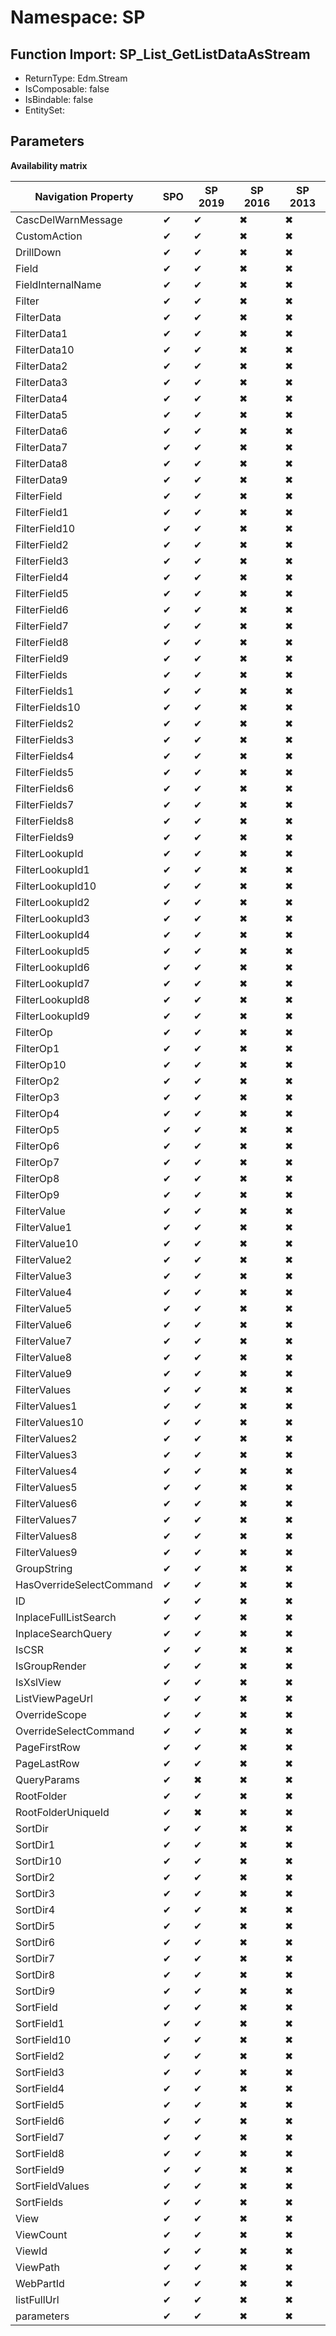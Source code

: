# Namespace: SP

## Function Import: SP_List_GetListDataAsStream

- ReturnType: Edm.Stream
- IsComposable: false
- IsBindable: false
- EntitySet: 

## Parameters

**Availability matrix**

Navigation Property | SPO | SP 2019 | SP 2016 | SP 2013
----------|-----|---------|---------|--------
CascDelWarnMessage | ✔ | ✔ | ✖ | ✖
CustomAction | ✔ | ✔ | ✖ | ✖
DrillDown | ✔ | ✔ | ✖ | ✖
Field | ✔ | ✔ | ✖ | ✖
FieldInternalName | ✔ | ✔ | ✖ | ✖
Filter | ✔ | ✔ | ✖ | ✖
FilterData | ✔ | ✔ | ✖ | ✖
FilterData1 | ✔ | ✔ | ✖ | ✖
FilterData10 | ✔ | ✔ | ✖ | ✖
FilterData2 | ✔ | ✔ | ✖ | ✖
FilterData3 | ✔ | ✔ | ✖ | ✖
FilterData4 | ✔ | ✔ | ✖ | ✖
FilterData5 | ✔ | ✔ | ✖ | ✖
FilterData6 | ✔ | ✔ | ✖ | ✖
FilterData7 | ✔ | ✔ | ✖ | ✖
FilterData8 | ✔ | ✔ | ✖ | ✖
FilterData9 | ✔ | ✔ | ✖ | ✖
FilterField | ✔ | ✔ | ✖ | ✖
FilterField1 | ✔ | ✔ | ✖ | ✖
FilterField10 | ✔ | ✔ | ✖ | ✖
FilterField2 | ✔ | ✔ | ✖ | ✖
FilterField3 | ✔ | ✔ | ✖ | ✖
FilterField4 | ✔ | ✔ | ✖ | ✖
FilterField5 | ✔ | ✔ | ✖ | ✖
FilterField6 | ✔ | ✔ | ✖ | ✖
FilterField7 | ✔ | ✔ | ✖ | ✖
FilterField8 | ✔ | ✔ | ✖ | ✖
FilterField9 | ✔ | ✔ | ✖ | ✖
FilterFields | ✔ | ✔ | ✖ | ✖
FilterFields1 | ✔ | ✔ | ✖ | ✖
FilterFields10 | ✔ | ✔ | ✖ | ✖
FilterFields2 | ✔ | ✔ | ✖ | ✖
FilterFields3 | ✔ | ✔ | ✖ | ✖
FilterFields4 | ✔ | ✔ | ✖ | ✖
FilterFields5 | ✔ | ✔ | ✖ | ✖
FilterFields6 | ✔ | ✔ | ✖ | ✖
FilterFields7 | ✔ | ✔ | ✖ | ✖
FilterFields8 | ✔ | ✔ | ✖ | ✖
FilterFields9 | ✔ | ✔ | ✖ | ✖
FilterLookupId | ✔ | ✔ | ✖ | ✖
FilterLookupId1 | ✔ | ✔ | ✖ | ✖
FilterLookupId10 | ✔ | ✔ | ✖ | ✖
FilterLookupId2 | ✔ | ✔ | ✖ | ✖
FilterLookupId3 | ✔ | ✔ | ✖ | ✖
FilterLookupId4 | ✔ | ✔ | ✖ | ✖
FilterLookupId5 | ✔ | ✔ | ✖ | ✖
FilterLookupId6 | ✔ | ✔ | ✖ | ✖
FilterLookupId7 | ✔ | ✔ | ✖ | ✖
FilterLookupId8 | ✔ | ✔ | ✖ | ✖
FilterLookupId9 | ✔ | ✔ | ✖ | ✖
FilterOp | ✔ | ✔ | ✖ | ✖
FilterOp1 | ✔ | ✔ | ✖ | ✖
FilterOp10 | ✔ | ✔ | ✖ | ✖
FilterOp2 | ✔ | ✔ | ✖ | ✖
FilterOp3 | ✔ | ✔ | ✖ | ✖
FilterOp4 | ✔ | ✔ | ✖ | ✖
FilterOp5 | ✔ | ✔ | ✖ | ✖
FilterOp6 | ✔ | ✔ | ✖ | ✖
FilterOp7 | ✔ | ✔ | ✖ | ✖
FilterOp8 | ✔ | ✔ | ✖ | ✖
FilterOp9 | ✔ | ✔ | ✖ | ✖
FilterValue | ✔ | ✔ | ✖ | ✖
FilterValue1 | ✔ | ✔ | ✖ | ✖
FilterValue10 | ✔ | ✔ | ✖ | ✖
FilterValue2 | ✔ | ✔ | ✖ | ✖
FilterValue3 | ✔ | ✔ | ✖ | ✖
FilterValue4 | ✔ | ✔ | ✖ | ✖
FilterValue5 | ✔ | ✔ | ✖ | ✖
FilterValue6 | ✔ | ✔ | ✖ | ✖
FilterValue7 | ✔ | ✔ | ✖ | ✖
FilterValue8 | ✔ | ✔ | ✖ | ✖
FilterValue9 | ✔ | ✔ | ✖ | ✖
FilterValues | ✔ | ✔ | ✖ | ✖
FilterValues1 | ✔ | ✔ | ✖ | ✖
FilterValues10 | ✔ | ✔ | ✖ | ✖
FilterValues2 | ✔ | ✔ | ✖ | ✖
FilterValues3 | ✔ | ✔ | ✖ | ✖
FilterValues4 | ✔ | ✔ | ✖ | ✖
FilterValues5 | ✔ | ✔ | ✖ | ✖
FilterValues6 | ✔ | ✔ | ✖ | ✖
FilterValues7 | ✔ | ✔ | ✖ | ✖
FilterValues8 | ✔ | ✔ | ✖ | ✖
FilterValues9 | ✔ | ✔ | ✖ | ✖
GroupString | ✔ | ✔ | ✖ | ✖
HasOverrideSelectCommand | ✔ | ✔ | ✖ | ✖
ID | ✔ | ✔ | ✖ | ✖
InplaceFullListSearch | ✔ | ✔ | ✖ | ✖
InplaceSearchQuery | ✔ | ✔ | ✖ | ✖
IsCSR | ✔ | ✔ | ✖ | ✖
IsGroupRender | ✔ | ✔ | ✖ | ✖
IsXslView | ✔ | ✔ | ✖ | ✖
ListViewPageUrl | ✔ | ✔ | ✖ | ✖
OverrideScope | ✔ | ✔ | ✖ | ✖
OverrideSelectCommand | ✔ | ✔ | ✖ | ✖
PageFirstRow | ✔ | ✔ | ✖ | ✖
PageLastRow | ✔ | ✔ | ✖ | ✖
QueryParams | ✔ | ✖ | ✖ | ✖
RootFolder | ✔ | ✔ | ✖ | ✖
RootFolderUniqueId | ✔ | ✖ | ✖ | ✖
SortDir | ✔ | ✔ | ✖ | ✖
SortDir1 | ✔ | ✔ | ✖ | ✖
SortDir10 | ✔ | ✔ | ✖ | ✖
SortDir2 | ✔ | ✔ | ✖ | ✖
SortDir3 | ✔ | ✔ | ✖ | ✖
SortDir4 | ✔ | ✔ | ✖ | ✖
SortDir5 | ✔ | ✔ | ✖ | ✖
SortDir6 | ✔ | ✔ | ✖ | ✖
SortDir7 | ✔ | ✔ | ✖ | ✖
SortDir8 | ✔ | ✔ | ✖ | ✖
SortDir9 | ✔ | ✔ | ✖ | ✖
SortField | ✔ | ✔ | ✖ | ✖
SortField1 | ✔ | ✔ | ✖ | ✖
SortField10 | ✔ | ✔ | ✖ | ✖
SortField2 | ✔ | ✔ | ✖ | ✖
SortField3 | ✔ | ✔ | ✖ | ✖
SortField4 | ✔ | ✔ | ✖ | ✖
SortField5 | ✔ | ✔ | ✖ | ✖
SortField6 | ✔ | ✔ | ✖ | ✖
SortField7 | ✔ | ✔ | ✖ | ✖
SortField8 | ✔ | ✔ | ✖ | ✖
SortField9 | ✔ | ✔ | ✖ | ✖
SortFieldValues | ✔ | ✔ | ✖ | ✖
SortFields | ✔ | ✔ | ✖ | ✖
View | ✔ | ✔ | ✖ | ✖
ViewCount | ✔ | ✔ | ✖ | ✖
ViewId | ✔ | ✔ | ✖ | ✖
ViewPath | ✔ | ✔ | ✖ | ✖
WebPartId | ✔ | ✔ | ✖ | ✖
listFullUrl | ✔ | ✔ | ✖ | ✖
parameters | ✔ | ✔ | ✖ | ✖
